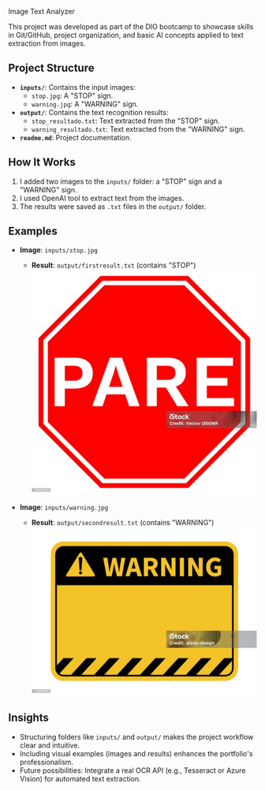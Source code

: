 Image Text Analyzer

This project was developed as part of the DIO bootcamp to showcase skills in Git/GitHub, project organization, and basic AI concepts applied to text extraction from images.

## Project Structure
- **`inputs/`**: Contains the input images:
  - `stop.jpg`: A "STOP" sign.
  - `warning.jpg`: A "WARNING" sign.
- **`output/`**: Contains the text recognition results:
  - `stop_resultado.txt`: Text extracted from the "STOP" sign.
  - `warning_resultado.txt`: Text extracted from the "WARNING" sign.
- **`readme.md`**: Project documentation.

## How It Works
1. I added two images to the `inputs/` folder: a "STOP" sign and a "WARNING" sign.
2. I used OpenAI tool to extract text from the images.
3. The results were saved as `.txt` files in the `output/` folder.

## Examples
- **Image**: `inputs/stop.jpg`  
  - **Result**: `output/firstresult.txt` (contains "STOP")  
  ![STOP Sign](inputs/stop.jpg)

- **Image**: `inputs/warning.jpg`  
  - **Result**: `output/secondresult.txt` (contains "WARNING")  
  ![WARNING Sign](inputs/warning.jpg)

## Insights
- Structuring folders like `inputs/` and `output/` makes the project workflow clear and intuitive.
- Including visual examples (images and results) enhances the portfolio's professionalism.
- Future possibilities: Integrate a real OCR API (e.g., Tesseract or Azure Vision) for automated text extraction.
